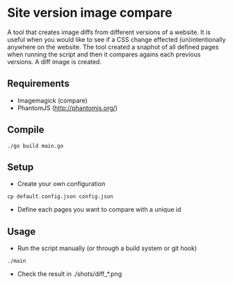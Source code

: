 # Site version image compare

A tool that creates image diffs from different versions of a website. It is useful when you would like to see if a CSS change effected (un)intentionally anywhere on the website. The tool created a snaphot of all defined pages when running the script and then it compares agains each previous versions. A diff image is created.


Requirements
------------

* Imagemagick (compare)
* PhantomJS (http://phantomjs.org/)


Compile
-------

```./go build main.go```


Setup
-----

* Create your own configuration

```cp default.config.json config.json```

* Define each pages you want to compare with a unique id


Usage
-----

* Run the script manually (or through a build system or git hook)

```./main```

* Check the result in ./shots/diff_*.png
